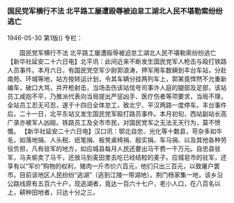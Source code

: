 ### 国民党军横行不法  北平路工屡遭殴辱被迫怠工湖北人民不堪勒索纷纷逃亡

1946-05-30
第1版()
专栏：

　　国民党军横行不法
    北平路工屡遭殴辱被迫怠工湖北人民不堪勒索纷纷逃亡
    【新华社延安二十六日电】北平讯：此间近来不断发生国民党军人枪击与殴打铁路人员事件。本月六日，有国民党空军少尉郭浪涛，押军用车数辆到丰台车站，分赴南苑、环城等地，站方按转运计划，令其车辆分挂两列车上，郭某竟悍然不允重新编车，破口大骂，并开枪射击，当场击伤该站信号司事许人庭的腿部及足部，该站员工咸抱不平，乃推派代表向当局提出严惩凶手、医疗伤者等项要求，当局不理，全站员工忍无可忍，遂于十四日全体怠工，致北宁、平汉两路一度停车。丰台事件后，二十一日，北平东站又发生国民党军殴打路员事件。本月初旬，西站副站长高广录亦被军人凶殴。铁路员工及全市市民，对国民党军之无法无天行为，莫不愤慨。
    【新华社延安二十六日电】汉口讯：鄂北自忠、光化等十数县，苛杂多如牛毛，如落地捐、人头税、纸笔捐、板凳桌椅捐、殷实捐、车马捐、以及其他各种劳役负担，凡有驻军的地方，如应城县每月人民还要出马干费一千万元。自忠县驻军，马夫偷卖了马干，还放马到麦田里去吃已经结粒的麦子。应城皂市的驻军，还享有以“军价”购物的权利，猪肉一斤市价六百元，他们只出三百元，以致屠户罢市。目前该地区人民纷纷“逃湖”（逃到江陵一带湖地）。荆门杨家集一地，该乡沿公路线原有五百六十户，现逃湖者，竟达一百六十七户，老小人口，在八百名以上，耕种田地者，只达十分之三。

